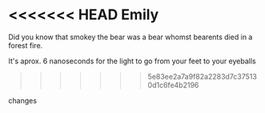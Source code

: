 <<<<<<< HEAD
Emily
=======

Did you know that smokey the bear was a bear whomst bearents died in a forest fire.

It's aprox. 6 nanoseconds for the light to go from your feet to your eyeballs
>>>>>>> 5e83ee2a7a9f82a2283d7c375130d1c6fe4b2196


changes